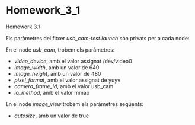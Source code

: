 # Homework_3_1
Homework 3.1

Els paràmetres del fitxer *usb_cam-test.launch* són privats per a cada node:

En el node *usb_cam*, trobem els paràmetres:

- *video_device*, amb el valor assignat /dev/video0
- *image_width*, amb un valor de 640
- *image_height*, amb un valor de 480
- *pixel_format*, amb el valor assignat de yuyv
- *camera_frame_id*, amb el valor usb_cam
- *io_method*, amb el valor mmap

En el node *image_view* trobem els paràmetres següents:

- *autosize*, amb un valor de true
